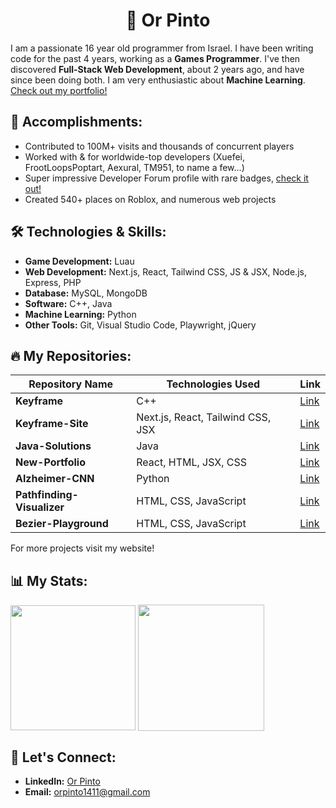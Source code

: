 # <h1 align="center">👋 Or Pinto</h1>

I am a passionate 16 year old programmer from Israel. I have been writing code for the past 4 years, working as a **Games Programmer**. I've then discovered **Full-Stack Web Development**, about 2 years ago, and have since been doing both. I am very enthusiastic about **Machine Learning**. [Check out my portfolio!](https://expdev-mul.github.io/New-Portfolio/)

## 🎉 Accomplishments:
- Contributed to 100M+ visits and thousands of concurrent players
- Worked with & for worldwide-top developers (Xuefei, FrootLoopsPoptart, Aexural, TM951, to name a few...)
- Super impressive Developer Forum profile with rare badges, [check it out!](https://devforum.roblox.com/u/complexmetatable/summary)
- Created 540+ places on Roblox, and numerous web projects

## 🛠️ Technologies & Skills:
- **Game Development:** Luau
- **Web Development:** Next.js, React, Tailwind CSS, JS & JSX, Node.js, Express, PHP
- **Database:** MySQL, MongoDB
- **Software:** C++, Java
- **Machine Learning:** Python
- **Other Tools:** Git, Visual Studio Code, Playwright, jQuery

## 🔥 My Repositories:
| Repository Name | Technologies Used | Link |
|-----------------|------|-------------------|
| **Keyframe** | C++ | [Link](https://github.com/ExpDev-mul/Keyframe) |
| **Keyframe-Site**| Next.js, React, Tailwind CSS, JSX | [Link](https://github.com/ExpDev-mul/Keyframe-Site) |
| **Java-Solutions**| Java | [Link](https://github.com/ExpDev-mul/Java-Solutions) |
| **New-Portfolio**| React, HTML, JSX, CSS | [Link](https://github.com/ExpDev-mul/New-Portfolio) |
| **Alzheimer-CNN**| Python | [Link](https://github.com/ExpDev-mul/Alzheimer-CNN) |
| **Pathfinding-Visualizer**| HTML, CSS, JavaScript | [Link](https://github.com/ExpDev-mul/Pathfinding-Visualizer) |
| **Bezier-Playground**| HTML, CSS, JavaScript | [Link](https://github.com/ExpDev-mul/Bezier-Playground) |

For more projects visit my website!

## 📊 My Stats:

<img height=200 align="center" src="https://my-stats-43gk.vercel.app/api/top-langs/?username=ExpDev-mul&hide=html,scss,css&langs_count=8&layout=compact&theme=radical&card_width=150" />
<img align="center" height=202 src="https://github-readme-streak-stats-git-main-davids-projects-ad77adcc.vercel.app/?user=ExpDev-mul&theme=radical"/>

## 🤝 Let's Connect:
- **LinkedIn:** [Or Pinto](https://www.linkedin.com/in/or-pinto-815028319/)
- **Email:** orpinto1411@gmail.com
